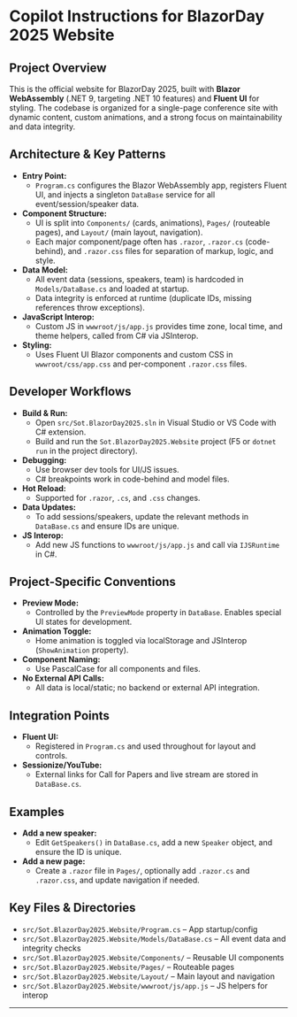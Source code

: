 # Copilot Instructions for BlazorDay 2025 Website

## Project Overview

This is the official website for BlazorDay 2025, built with **Blazor WebAssembly** (.NET 9, targeting .NET 10 features) and **Fluent UI** for styling. The codebase is organized for a single-page conference site with dynamic content, custom animations, and a strong focus on maintainability and data integrity.

## Architecture & Key Patterns

- **Entry Point:**  
  - `Program.cs` configures the Blazor WebAssembly app, registers Fluent UI, and injects a singleton `DataBase` service for all event/session/speaker data.
- **Component Structure:**  
  - UI is split into `Components/` (cards, animations), `Pages/` (routeable pages), and `Layout/` (main layout, navigation).
  - Each major component/page often has `.razor`, `.razor.cs` (code-behind), and `.razor.css` files for separation of markup, logic, and style.
- **Data Model:**  
  - All event data (sessions, speakers, team) is hardcoded in `Models/DataBase.cs` and loaded at startup.  
  - Data integrity is enforced at runtime (duplicate IDs, missing references throw exceptions).
- **JavaScript Interop:**  
  - Custom JS in `wwwroot/js/app.js` provides time zone, local time, and theme helpers, called from C# via JSInterop.
- **Styling:**  
  - Uses Fluent UI Blazor components and custom CSS in `wwwroot/css/app.css` and per-component `.razor.css` files.

## Developer Workflows

- **Build & Run:**  
  - Open `src/Sot.BlazorDay2025.sln` in Visual Studio or VS Code with C# extension.
  - Build and run the `Sot.BlazorDay2025.Website` project (F5 or `dotnet run` in the project directory).
- **Debugging:**  
  - Use browser dev tools for UI/JS issues.
  - C# breakpoints work in code-behind and model files.
- **Hot Reload:**  
  - Supported for `.razor`, `.cs`, and `.css` changes.
- **Data Updates:**  
  - To add sessions/speakers, update the relevant methods in `DataBase.cs` and ensure IDs are unique.
- **JS Interop:**  
  - Add new JS functions to `wwwroot/js/app.js` and call via `IJSRuntime` in C#.

## Project-Specific Conventions

- **Preview Mode:**  
  - Controlled by the `PreviewMode` property in `DataBase`. Enables special UI states for development.
- **Animation Toggle:**  
  - Home animation is toggled via localStorage and JSInterop (`ShowAnimation` property).
- **Component Naming:**  
  - Use PascalCase for all components and files.
- **No External API Calls:**  
  - All data is local/static; no backend or external API integration.

## Integration Points

- **Fluent UI:**  
  - Registered in `Program.cs` and used throughout for layout and controls.
- **Sessionize/YouTube:**  
  - External links for Call for Papers and live stream are stored in `DataBase.cs`.

## Examples

- **Add a new speaker:**  
  - Edit `GetSpeakers()` in `DataBase.cs`, add a new `Speaker` object, and ensure the ID is unique.
- **Add a new page:**  
  - Create a `.razor` file in `Pages/`, optionally add `.razor.cs` and `.razor.css`, and update navigation if needed.

## Key Files & Directories

- `src/Sot.BlazorDay2025.Website/Program.cs` – App startup/config
- `src/Sot.BlazorDay2025.Website/Models/DataBase.cs` – All event data and integrity checks
- `src/Sot.BlazorDay2025.Website/Components/` – Reusable UI components
- `src/Sot.BlazorDay2025.Website/Pages/` – Routeable pages
- `src/Sot.BlazorDay2025.Website/Layout/` – Main layout and navigation
- `src/Sot.BlazorDay2025.Website/wwwroot/js/app.js` – JS helpers for interop

---
